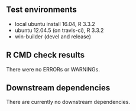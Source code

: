 ## Test environments
* local ubuntu install 16.04, R 3.3.2
* ubuntu 12.04.5 (on travis-ci), R 3.3.2
* win-builder (devel and release)

## R CMD check results
There were no ERRORs or WARNINGs.

## Downstream dependencies
There are currently no downstream dependencies.
